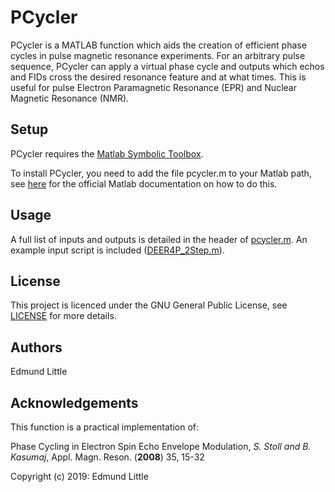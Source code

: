 # PCycler
PCycler is a MATLAB function which aids the creation of efficient phase cycles in pulse magnetic resonance experiments. For an arbitrary pulse sequence, PCycler can apply a virtual phase cycle and outputs which echos and FIDs cross the desired resonance feature and at what times. This is useful for pulse Electron Paramagnetic Resonance (EPR) and Nuclear Magnetic Resonance (NMR).

## Setup
PCycler requires the [Matlab Symbolic Toolbox](https://uk.mathworks.com/products/symbolic.html).

To install PCycler, you need to add the file pcycler.m to your Matlab path, see [here](https://uk.mathworks.com/help/matlab/matlab_env/add-remove-or-reorder-folders-on-the-search-path.html) for the official Matlab documentation on how to do this.

## Usage
A full list of inputs and outputs is detailed in the header of [pcycler.m](pcycler.m). An example input script is included ([DEER4P_2Step.m](DEER4P_2Step.m)).

## License
This project is licenced under the GNU General Public License, see [LICENSE](LICENSE) for more details.

## Authors
Edmund Little

## Acknowledgements
This function is a practical implementation of:

Phase Cycling in Electron Spin Echo Envelope Modulation, _S. Stoll and B. Kasumaj_, Appl. Magn. Reson. (__2008__) 35, 15-32

Copyright (c) 2019: Edmund Little
